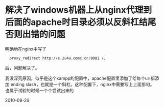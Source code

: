 # 解决了windows机器上从nginx代理到后面的apache时目录必须以反斜杠结尾否则出错的问题



明确地在nginx中写了

      proxy_redirect http://s.2u4u.comc.cn:8081 /;

后，问题解决了。

我没深究原因，似乎是这个xampp的配置中，apache配置里添加了给每个uri都添 加 ending slash，也就是一个斜杠。这种配置下，nginx中需要写上上面那句。 也属于试验的时候一个个尝试出来的


2010-09-26